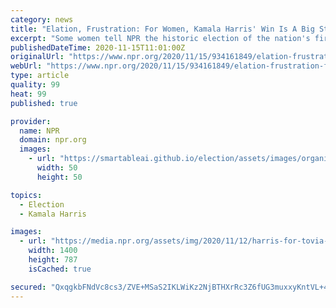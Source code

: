 ```yaml
---
category: news
title: "Elation, Frustration: For Women, Kamala Harris' Win Is A Big Step, But Long Overdue"
excerpt: "Some women tell NPR the historic election of the nation's first female, and first woman of color is a move the right direction. Others say it's a reminder of how much more of the road lies ahead."
publishedDateTime: 2020-11-15T11:01:00Z
originalUrl: "https://www.npr.org/2020/11/15/934161849/elation-frustration-for-women-kamala-harris-win-is-a-big-step-but-long-overdue"
webUrl: "https://www.npr.org/2020/11/15/934161849/elation-frustration-for-women-kamala-harris-win-is-a-big-step-but-long-overdue"
type: article
quality: 99
heat: 99
published: true

provider:
  name: NPR
  domain: npr.org
  images:
    - url: "https://smartableai.github.io/election/assets/images/organizations/npr.org-50x50.jpg"
      width: 50
      height: 50

topics:
  - Election
  - Kamala Harris

images:
  - url: "https://media.npr.org/assets/img/2020/11/12/harris-for-tovia-story_wide-2a395a43aebcf7c8f950a7f1ef900b585b530d5c.jpg?s=1400"
    width: 1400
    height: 787
    isCached: true

secured: "QxqgkbFNdVc8cs3/ZVE+MSaS2IKLWiKz2NjBTHXrRc3Z6fUG3muxxyKntVL+4EwRX5xF3jgJzcCzqTnmBakWKeLVE+xZXY+oLCoC/4OYhemqbDtDHywQ+Cf1JubbSq0q4Fr6f08viYKxFLzp64LJhpwzdbwmo+6UYgZflktOiTpU+EZQ9ynVS4vhOu6qapl999GTiqpZnoYQpC3n1ZNwojO0tweao+B9UdBIKuCijt+D0P24GlBr7e9cz5G7V3dumtiuD3sPugPVytFJJyLUGgdOYqRScDGznMKNJem40Jq++gcRExlYiM5avrNEBvyWpvtdE1tK17PfwrBkKiJBNSE0mupc+5yU2+HJuCTIubk=;nhseRAN4+jYnThAsgWAU2w=="
---
```


